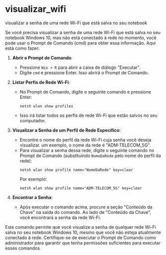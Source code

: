 # visualizar_wifi
visualizar a senha de uma rede Wi-Fi que está salva no seu notebook 



Se você precisa visualizar a senha de uma rede Wi-Fi que está salva no seu notebook Windows 10, mas não está conectado à rede no momento, você pode usar o Prompt de Comando (cmd) para obter essa informação. Aqui está como fazer:

1. **Abrir o Prompt de Comando**:
   - Pressione `Win + R` para abrir a caixa de diálogo "Executar".
   - Digite `cmd` e pressione Enter. Isso abrirá o Prompt de Comando.

2. **Listar Perfis de Rede Wi-Fi**:
   - No Prompt de Comando, digite o seguinte comando e pressione Enter:
     ```
     netsh wlan show profiles
     ```
   - Isso irá listar todos os perfis de rede Wi-Fi que estão salvos no seu computador.

3. **Visualizar a Senha de um Perfil de Rede Específico**:
   - Encontre o nome do perfil da rede Wi-Fi cuja senha você deseja visualizar. um exemplo, o nome da rede é  "ADM-TELECOM_5G".
   - Para visualizar a senha dessa rede, digite o seguinte comando no Prompt de Comando (substituindo `NomeDaRede` pelo nome do perfil da rede):
     ```
     netsh wlan show profile name="NomeDaRede" key=clear
     ```
     Por exemplo:
     ```
     netsh wlan show profile name="ADM-TELECOM_5G" key=clear
     ```

4. **Encontrar a Senha**:
   - Após executar o comando acima, procure a seção "Conteúdo da Chave" na saída do comando. Ao lado de "Conteúdo da Chave", você encontrará a senha da rede Wi-Fi.

Este comando permite que você visualize a senha de qualquer rede Wi-Fi salva no seu notebook Windows 10, mesmo que você não esteja atualmente conectado à rede. Certifique-se de executar o Prompt de Comando como administrador para garantir que tenha permissões suficientes para executar esses comandos.
